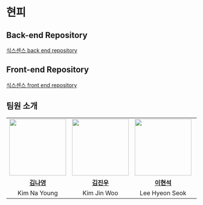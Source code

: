 # 현피
## Back-end Repository
[식스센스 back end repository](https://github.com/sixes-sense/back-end.git)

## Front-end Repository
[식스센스 front end repository](https://github.com/sixes-sense/front-end.git)



## 팀원 소개
<table>
  <tr>
    <td align="center"><a href="https://github.com/kny3037"><img src="https://avatars.githubusercontent.com/kny3037" width="150px;" alt="">
    <td align="center"><a href="https://github.com/jinvvoo"><img src="https://avatars.githubusercontent.com/jinvvoo" width="150px;" alt="">
    <td align="center"><a href="https://github.com/bbbbooo"><img src="https://avatars.githubusercontent.com/bbbbooo" width="150px;" alt="">
    <td align="center"><a href="https://github.com/ChoMyeongHwan"><img src="https://avatars.githubusercontent.com/ChoMyeongHwan" width="150px;" alt="">
    <td align="center"><a href="https://github.com/myrhymetree"><img src="https://avatars.githubusercontent.com/myrhymetree" width="150px;" alt="">
    <td align="center"><a href="https://github.com/taegeun-park0525"><img src="https://avatars.githubusercontent.com/taegeun-park0525" width="150px;" alt="">
    </td>
  </tr>
  <tr>
    <td align="center"><a href="https://github.com/numerical43"><b>김나영</b></td>
    <td align="center"><a href="https://github.com/juunewon"><b>김진우</b></td>
    <td align="center"><a href="https://github.com/bbbbooo"><b>이현석</b></td>
    <td align="center"><a href="https://github.com/ChoMyeongHwan"><b>조명환</b></td>
    <td align="center"><a href="https://github.com/myrhymetree"><b>박성준</b></td>
    <td align="center"><a href="https://github.com/taegeun-park0525"><b>박태근</b></td>
  </tr>

  <tr>
    <td align="center">Kim Na Young</td>
    <td align="center">Kim Jin Woo</td>
    <td align="center">Lee Hyeon Seok</td>
    <td align="center">Cho Myeong Hwan</td>
    <td align="center">Park Seong Joon</td>
    <td align="center">Park Tae Geun</td>
  </tr>
</table>
